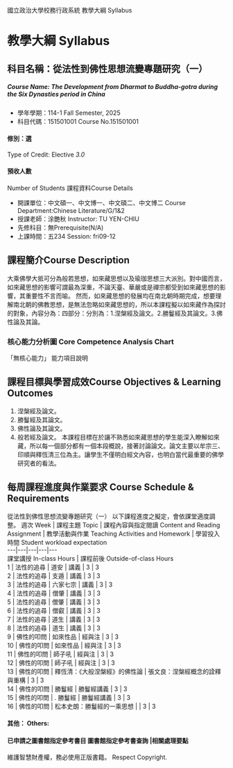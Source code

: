 國立政治大學校務行政系統 教學大綱 Syllabus
# 教學大綱 Syllabus
##  科目名稱：從法性到佛性思想流變專題研究（一）
#####  Course Name: The Development from Dharmat to Buddha-gotra during the Six Dynasties period in China
  * 學年學期：114-1 Fall Semester, 2025 
  * 科目代碼：151501001 Course No.151501001
#### 修別：選
Type of Credit: Elective 
_3.0_
#### 預收人數
Number of Students
課程資料Course Details
  * 開課單位：中文碩一、中文博一、中文碩二、中文博二 Course Department:Chinese Literature/G/1&2 
  * 授課老師：涂艷秋 Instructor: TU YEN-CHIU 
  * 先修科目：無Prerequisite(N/A)
  * 上課時間：五234 Session: fri09-12
##  課程簡介Course Description
大乘佛學大抵可分為般若思想，如來藏思想以及瑜珈思想三大派別。對中國而言，如來藏思想的影響可謂最為深重，不論天臺、華嚴或是禪宗都受到如來藏思想的影響，其重要性不言而喻。
然而，如來藏思想的發展均在南北朝時期完成，想要理解南北朝的佛教思想，是無法忽略如來藏思想的，所以本課程擬以如來藏作為探討的對象，內容分為：四部分：分別為：1.涅槃經及論文。2.勝鬘經及其論文。3.佛性論及其論。
###  核心能力分析圖 Core Competence Analysis Chart
「無核心能力」 
能力項目說明
##  課程目標與學習成效Course Objectives & Learning Outcomes 
  1. 涅槃經及論文。
  2. 勝鬘經及其論文。
  3. 佛性論及其論文。
  4. 般若經及論文。
本課程目標在於讓不熟悉如來藏思想的學生能深入瞭解如來藏，所以每一個部分都有一個本段概說，接著討論論文。論文主要以牟宗三、印順與釋恆清三位為主。讓學生不僅明白經文內容，也明白當代最重要的佛學研究者的看法。
##  每周課程進度與作業要求 Course Schedule & Requirements
從法性到佛性思想流變專題研究（一）
以下課程進度之擬定，會依課堂適度調整。
週次 Week |  課程主題 Topic |  課程內容與指定閱讀 Content and Reading Assignment |  教學活動與作業 Teaching Activities and Homework |  學習投入時間 Student workload expectation  
---|---|---|---|---  
課堂講授 In-class Hours |  課程前後 Outside-of-class Hours  
1 |  法性的追尋 |  道安 |  講義 |  3 |  3  
2 |  法性的追尋 |  支遁 |  講義 |  3 |  3  
3 |  法性的追尋 |  六家七宗 |  講義 |  3 |  3  
4 |  法性的追尋 |  僧肇 |  講義 |  3 |  3  
5 |  法性的追尋 |  僧肇 |  講義 |  3 |  3  
6 |  法性的追尋 |  僧叡 |  講義 |  3 |  3  
7 |  法性的追尋 |  道生 |  講義 |  3 |  3  
8 |  法性的追尋 |  道生 |  講義 |  3 |  3  
9 |  佛性的叩問 |  如來性品 |  經與注 |  3 |  3  
10 |  佛性的叩問 |  如來性品 |  經與注 |  3 |  3  
11 |  佛性的叩問 |  師子吼 |  經與注 |  3 |  3  
12 |  佛性的叩問 |  師子吼 |  經與注 |  3 |  3  
13 |  佛性的叩問 |  釋恆清：《大般涅槃經》的佛性論  |  張文良：涅槃經概念的詮釋與重構 |  3 |  3  
14 |  佛性的叩問 |  勝鬘經 |  勝鬘經講義 |  3 |  3  
15 |  佛性的叩問 |  . 勝鬘經 |  勝鬘經講義 |  3 |  3  
16 |  佛性的叩問 |  松本史朗：勝鬘經的一乘思想 |  |  3 |  3  
####  其他： Others:
####  已申請之圖書館指定參考書目  圖書館指定參考書查詢 |相關處理要點
維護智慧財產權，務必使用正版書籍。 Respect Copyright.